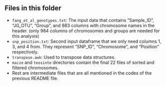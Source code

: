 ## Files in this folder

* `fang_et_al_genotypes.txt`: The input data that contains “Sample_ID”, “JG_OTU”, “Group”, and 983 columns with chromosome names in the header. (only 984 columns of chromosomes and groups are needed for this analysis)
* `snp_position.txt`: Second input dataframe that we only need columns 1, 3, and 4 from. They represent “SNP_ID”, “Chromosome”, and “Position” respectively.
* `transpose.awk`: Used to transpose data structures.
* `maize` and `teosinte` directories contain the final 22 files of sorted and filtered chromosomes.  
* Rest are intermediate files that are all mentioned in the codes of the previous README file.
